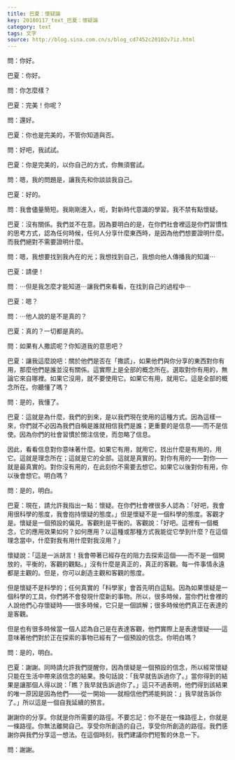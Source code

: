 ```yaml
---
title: 巴夏：懷疑論
key: 20180117_text_巴夏：懷疑論
category: text
tags: 文字
source: http://blog.sina.com.cn/s/blog_cd7452c20102v7iz.html
---
```


問：你好。

巴夏：你好。

問：你怎麼樣？

巴夏：完美！你呢？

問：還好。

巴夏：你也是完美的，不管你知道與否。

問：好吧，我試試。

巴夏：你是完美的，以你自己的方式，你無須嘗試。

問：嗯，我的問題是，讓我先和你談談我自己。

巴夏：好的。

問：我會儘量簡短。我剛剛進入，呃，對新時代意識的學習。我不禁有點懷疑。

巴夏：沒有關係。我們並不在意。因為要明白的是，在你們社會裡這是你們習慣性的思考方式，認為任何時候，任何人分享什麼東西時，是因為他們想要證明什麼。而我們絕對不需要證明什麼。

問：嗯，我想要找到我內在的光；我想找到自己，我想向他人傳播我的知識⋯

巴夏：請便！

問：⋯但是我怎麼才能知道⋯讓我們來看看，在找到自己的過程中⋯

巴夏：嗯？

問：⋯他人說的是不是真的？

巴夏：真的？一切都是真的。

問：如果有人撒謊呢？你知道我的意思吧？

巴夏：讓我這麼說吧：關於他們是否在「撒謊」，如果他們與你分享的東西對你有用，那麼他們是誰並沒有關係。這實際上是全部的概念所在。選取對你有用的，無論它來自哪裡。如果它沒用，就不要使用它。如果它有用，就用它。這是全部的概念所在。你聽懂了嗎？

問：是的，我懂了。

巴夏：這就是為什麼，我們的到來，是以我們現在使用的這種方式。因為這樣一來，你們就不必因為我們自稱是誰就相信我們是誰；更重要的是信息——而不是信使。因為你們的社會習慣於關注信使，而忽略了信息。

因此，看看信息對你意味著什麼。如果它有用，就用它，找出什麼是有用的，用它。這就是理念所在；這就是它的全部。這就是真實的。對你有用的——對你——就是最真實的。對你沒有用的，在此刻你不需要去想它。如果它以後對你有用，你以後會想它。明白嗎？

問：是的，明白。

巴夏：現在，請允許我指出一點：懷疑。在你們社會裡很多人認為：「好吧，我會用很科學的態度，我會抱持懷疑的態度。」但是懷疑不是一個科學的態度。客觀才是。懷疑是一個預設的偏見。客觀則是平衡的。客觀說：「好吧。這裡有一個概念，它的應用效果如何？如何應用？以這種或那種方式我能從它學到什麼？在這個理念當中，什麼對我有用什麼對我沒用？」

懷疑說：「這是一派胡言！我會帶著已經存在的阻力去探索這個——而不是一個開放的，平衡的，客觀的觀點。」沒有什麼是真正的，真正的客觀。每一件事情永遠都是主觀的。但是，你可以創造主觀和客觀的態度。

但是懷疑不是科學的；任何真實的「科學家」會首先明白這點。因為如果懷疑是一個科學的工具，你們將不會發現什麼新的事物。所以，很多時候，當你們社會裡的人說他們心存懷疑時——很多時候，它只是一個誤解；很多時候他們真正在表達的是客觀。

但是也有很多時候當一個人認為自己是在表達客觀，他們實際上是表達懷疑——這意味著他們對於正在探索的事物已經有了一個預設的信念。你明白嗎？

問：是的，明白。

巴夏：謝謝。同時請允許我們提醒你，因為懷疑是一個預設的信念，所以經常懷疑只能在生活中帶來該信念的結果。換句話說：「我早就告訴過你了。」當你得到的結果是讓那個人得以說：「瞧？我早就告訴過你了。」這只不過表明，他們得到該結果的唯一原因是因為他們——從一開始——就相信他們將能夠說：」我早就告訴你了。」所以這是一個自我延續的預言。

謝謝你的分享。你就是你所需要的路徑。不要忘記：你不是在一條路徑上，你就是一條路徑。你無法離開自己。享受你所創造的自己，享受你所創造的路徑。我們感謝你與我們分享這一想法。在這個時刻，我們建議你們短暫的休息一下。

問：謝謝。
